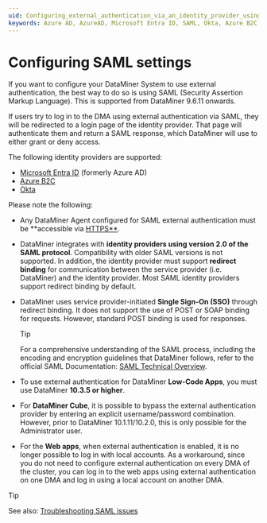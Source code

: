 ```yaml
---
uid: Configuring_external_authentication_via_an_identity_provider_using_SAML
keywords: Azure AD, AzureAD, Microsoft Entra ID, SAML, Okta, Azure B2C
---
```


# Configuring SAML settings

If you want to configure your DataMiner System to use external authentication, the best way to do so is using SAML (Security Assertion Markup Language). This is supported from DataMiner 9.6.11 onwards.

If users try to log in to the DMA using external authentication via SAML, they will be redirected to a login page of the identity provider. That page will authenticate them and return a SAML response, which DataMiner will use to either grant or deny access.

The following identity providers are supported:

- [Microsoft Entra ID](xref:SAML_using_Entra_ID) (formerly Azure AD)
- [Azure B2C](xref:SAML_using_Azure_B2C)
- [Okta](xref:SAML_using_Okta)

Please note the following:

- Any DataMiner Agent configured for SAML external authentication must be **accessible via [HTTPS**](xref:Setting_up_HTTPS_on_a_DMA).

- DataMiner integrates with **identity providers using version 2.0 of the SAML protocol**. Compatibility with older SAML versions is not supported. In addition, the identity provider must support **redirect binding** for communication between the service provider (i.e. DataMiner) and the identity provider. Most SAML identity providers support redirect binding by default.

- DataMiner uses service provider-initiated **Single Sign-On (SSO)** through redirect binding. It does not support the use of POST or SOAP binding for requests. However, standard POST binding is used for responses.

  > [!TIP]
  > For a comprehensive understanding of the SAML process, including the encoding and encryption guidelines that DataMiner follows, refer to the official SAML Documentation: [SAML Technical Overview](http://docs.oasis-open.org/security/saml/Post2.0/sstc-saml-tech-overview-2.0-cd-02.html#5.1.2.SP-Initiated%20SSO:%20%20Redirect/POST%20Bindings|outline).

- To use external authentication for DataMiner **Low-Code Apps**, you must use DataMiner **10.3.5 or higher**.

- For **DataMiner Cube**, it is possible to bypass the external authentication provider by entering an explicit username/password combination. However, prior to DataMiner 10.1.11/10.2.0, this is only possible for the Administrator user.

- For the **Web apps**, when external authentication is enabled, it is no longer possible to log in with local accounts. As a workaround, since you do not need to configure external authentication on every DMA of the cluster, you can log in to the web apps using external authentication on one DMA and log in using a local account on another DMA.

> [!TIP]
> See also: [Troubleshooting SAML issues](xref:Troubleshooting_SAML_Issues)
